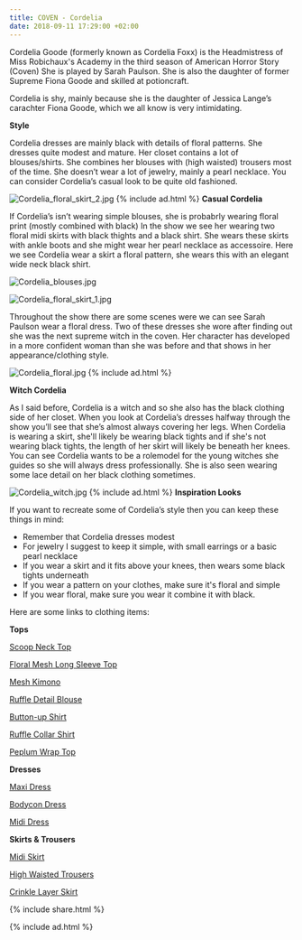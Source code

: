 ```yaml
---
title: COVEN - Cordelia
date: 2018-09-11 17:29:00 +02:00
---
```



Cordelia Goode (formerly known as Cordelia Foxx) is the Headmistress of Miss Robichaux's Academy in the third season of American Horror Story (Coven) She is played by Sarah Paulson. She is also the daughter of former Supreme Fiona Goode and skilled at potioncraft.

Cordelia is shy, mainly because she is the daughter of Jessica Lange’s carachter Fiona Goode, which we all know is very intimidating.

**Style**

Cordelia dresses are mainly black with details of floral patterns. She dresses quite modest and mature. Her closet contains a lot of blouses/shirts. She combines her blouses with (high waisted) trousers most of the time. She doesn’t wear a lot of jewelry, mainly a pearl necklace. You can consider Cordelia’s casual look to be quite old fashioned.

![Cordelia_floral_skirt_2.jpg](/uploads/Cordelia_floral_skirt_2.jpg)
{% include ad.html %}
**Casual Cordelia**

If Cordelia’s isn’t wearing simple blouses, she is probabrly wearing floral print (mostly combined with black) In the show we see her wearing two floral midi skirts with black thights and a black shirt. She wears these skirts with ankle boots and she might wear her pearl necklace as accessoire. Here we see Cordelia wear a skirt a floral pattern, she wears this with an elegant wide neck black shirt.

![Cordelia_blouses.jpg](/uploads/Cordelia_blouses.jpg)

![Cordelia_floral_skirt_1.jpg](/uploads/Cordelia_floral_skirt_1.jpg)

Throughout the show there are some scenes were we can see Sarah Paulson wear a floral dress. Two of these dresses she wore after finding out she was the next supreme witch in the coven. Her character has developed in a more confident woman than she was before and that shows in her appearance/clothing style.

![Cordelia_floral.jpg](/uploads/Cordelia_floral.jpg)
{% include ad.html %}

**Witch Cordelia**

As I said before, Cordelia is a witch and so she also has the black clothing side of her closet. When you look at Cordelia’s dresses halfway through the show you’ll see that she’s almost always covering her legs. When Cordelia is wearing a skirt, she'll likely be wearing black tights and if she's not wearing black tights, the length of her skirt will likely be beneath her knees. You can see Cordelia wants to be a rolemodel for the young witches she guides so she will always dress professionally. She is also seen wearing some lace detail on her black clothing sometimes.

![Cordelia_witch.jpg](/uploads/Cordelia_witch.jpg)
{% include ad.html %}
**Inspiration Looks**

If you want to recreate some of Cordelia’s style then you can keep these things in mind:

* Remember that Cordelia dresses modest
* For jewelry I suggest to keep it simple, with small earrings or a basic pearl necklace
* If you wear a skirt and it fits above your knees, then wears some black tights underneath
* If you wear a pattern on your clothes, make sure it's floral and simple
* If you wear floral, make sure you wear it combine it with black.

Here are some links to clothing items:

**Tops**

[Scoop Neck Top](https://www.urbanoutfitters.com/shop/uo-dara-open-scoop-neck-top)

[Floral Mesh Long Sleeve Top](https://www.urbanoutfitters.com/shop/uo-floral-mesh-long-sleeve-top?category=womens-tops&color=009)

[Mesh Kimono](https://nl.boohoo.com/mesh-kimono-with-crochet-trim/DZZ19028.html?color=105)

[Ruffle Detail Blouse](https://nl.boohoo.com/ruffle-detail-blouse/DZZ83918.html?color=105)

[Button-up Shirt](https://www.monki.com/en_eur/clothing/tops/product.classic-button-up-shirt-floral-print.0628346027.html)

[Ruffle Collar Shirt](http://eu.topshop.com/en/tseu/product/clothing-485092/shirts-blouses-4650803/ruffle-collar-shirt-7757721)

[Peplum Wrap Top](http://eu.topshop.com/en/tseu/product/clothing-485092/shirts-blouses-4650803/petite-peplum-wrap-top-7268306)

**Dresses**

[Maxi Dress](http://eu.topshop.com/en/tseu/product/clothing-485092/dresses-485107/leopard-print-maxi-dress-by-glamorous-7908154)

[Bodycon Dress](https://nl.boohoo.com/tall-off-the-shoulder-wrap-midi-bodycon-dress/TZZ97882.html?color=105)

[Midi Dress](https://nl.boohoo.com/boutique-full-skirted-prom-midi-dress/AZZ03564.html?color=105)

**Skirts & Trousers**

[Midi Skirt](https://www.monki.com/en_eur/clothing/skirts/product.midi-skirt-floral-print.0562278014.html)

[High Waisted Trousers](https://nl.boohoo.com/petite--high-waisted-woven-wide-leg-trousers/PZZ81790.html?color=105)

[Crinkle Layer Skirt](http://eu.topshop.com/en/tseu/product/clothing-485092/skirts-485114/crinkle-layer-skirt-by-lace-beads-7432422)

{% include share.html %}

{% include ad.html %}